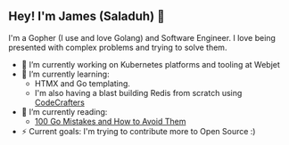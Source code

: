## Hey! I'm James (Saladuh) 👋

I'm a Gopher (I use and love Golang) and Software Engineer. I love being presented with complex problems and trying to solve them.

- 🔭 I’m currently working on Kubernetes platforms and tooling at Webjet
- 🌱 I’m currently learning:
    - HTMX and Go templating.
    - I'm also having a blast building Redis from scratch using [CodeCrafters](https://codecrafters.io)
- 📖 I’m currently reading:
  - [100 Go Mistakes and How to Avoid Them](https://100go.co/book/)
- ⚡ Current goals: I'm trying to contribute more to Open Source :)
